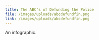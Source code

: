 ```yaml
---
title: The ABC's of Defunding the Police
file: /images/uploads/abcdefundfin.png
link: /images/uploads/abcdefundfin.png
---
```

An infographic.